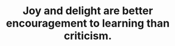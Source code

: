 ---
title: Joy and delight are better encouragement to learning than criticism.
tags: buddhism human
selfcompassion: true
---